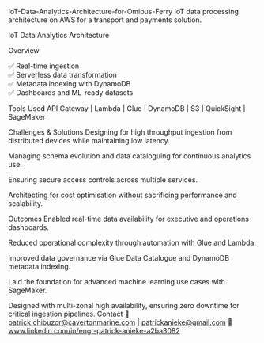 IoT-Data-Analytics-Architecture-for-Omibus-Ferry
IoT data processing architecture on AWS for a transport and payments solution.

IoT Data Analytics Architecture

Overview

  ✅ Real-time ingestion  
  ✅ Serverless data transformation  
  ✅ Metadata indexing with DynamoDB  
  ✅ Dashboards and ML-ready datasets

Tools Used
  API Gateway | Lambda | Glue | DynamoDB | S3 | QuickSight | SageMaker


Challenges & Solutions
  Designing for high throughput ingestion from distributed devices while maintaining low latency.
  
  Managing schema evolution and data cataloguing for continuous analytics use.
  
  Ensuring secure access controls across multiple services.
  
  Architecting for cost optimisation without sacrificing performance and scalability.

Outcomes
  Enabled real-time data availability for executive and operations dashboards.
  
  Reduced operational complexity through automation with Glue and Lambda.
  
  Improved data governance via Glue Data Catalogue and DynamoDB metadata indexing.
  
  Laid the foundation for advanced machine learning use cases with SageMaker.
  
  Designed with multi-zonal high availability, ensuring zero downtime for critical ingestion pipelines.
Contact
  📧 patrick.chibuzor@cavertonmarine.com | patrickanieke@gmail.com 
  🔗 www.linkedin.com/in/engr-patrick-anieke-a2ba3082
